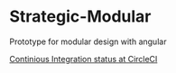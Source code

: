 # Strategic-Modular
Prototype for modular design with angular

[Continious Integration status at CircleCI](https://circleci.com/gh/ilyaivanov/Strategic-Modular)
